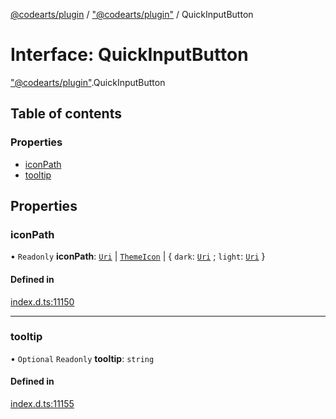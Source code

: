 [@codearts/plugin](../README.md) / ["@codearts/plugin"](../modules/_codearts_plugin_.md) / QuickInputButton

# Interface: QuickInputButton

["@codearts/plugin"](../modules/_codearts_plugin_.md).QuickInputButton

## Table of contents

### Properties

- [iconPath](codearts_plugin_.QuickInputButton.md#iconpath)
- [tooltip](codearts_plugin_.QuickInputButton.md#tooltip)

## Properties

### iconPath

• `Readonly` **iconPath**: [`Uri`](../classes/codearts_plugin_.Uri.md) \| [`ThemeIcon`](../classes/codearts_plugin_.ThemeIcon.md) \| { `dark`: [`Uri`](../classes/codearts_plugin_.Uri.md) ; `light`: [`Uri`](../classes/codearts_plugin_.Uri.md)  }

#### Defined in

[index.d.ts:11150](https://github.com/huaweicloud/cloudide-plugin-api/blob/b58031b/index.d.ts#L11150)

___

### tooltip

• `Optional` `Readonly` **tooltip**: `string`

#### Defined in

[index.d.ts:11155](https://github.com/huaweicloud/cloudide-plugin-api/blob/b58031b/index.d.ts#L11155)
